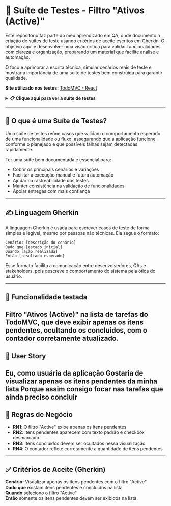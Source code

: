 # 🧾 Suíte de Testes - Filtro "Ativos (Active)"

Este repositório faz parte do meu aprendizado em QA, onde documento a criação de suítes de teste usando critérios de aceite escritos em Gherkin. O objetivo aqui é desenvolver uma visão crítica para validar funcionalidades com clareza e organização, preparando um material que facilite análise e automação.

O foco é aprimorar a escrita técnica, simular cenários reais de teste e mostrar a importância de uma suíte de testes bem construída para garantir qualidade.


 **Site utilizado nos testes:** [TodoMVC - React](https://todomvc.com/examples/react/dist/) 

<details>
  <summary><strong>📋 Clique aqui para ver a suíte de testes</strong></summary>

<br>

<table>
  <thead>
    <tr>
      <th>ID</th>
      <th>Cenário</th>
      <th>Caso de Teste (Gherkin)</th>
      <th>Prioridade</th>
      <th>Severidade</th>
      <th>Resultado Esperado</th>
      <th>Resultado Obtido</th>
      <th>Defeitos</th>
      <th>Status</th>
    </tr>
  </thead>
  <tbody>
    <tr>
      <td>CT01</td>
      <td>Exibir apenas itens ativos</td>
      <td>Dado que possuo itens pendentes e concluídos<br>Quando clico no filtro "Active"<br>Então apenas os itens pendentes devem ser exibidos</td>
      <td>Alta</td>
      <td>Alta</td>
      <td>Então apenas os itens pendentes devem ser exibidos</td>
      <td>Passou conforme esperado</td>
      <td>—</td>
      <td>Concluído</td>
    </tr>
    <tr>
      <td>CT02</td>
      <td>Ocultar itens concluídos</td>
      <td>Dado que tenho ao menos um item concluído<br>Quando clico no filtro "Active"<br>Então os itens concluídos não devem ser exibidos na lista</td>
      <td>Média</td>
      <td>Alta</td>
      <td>Então os itens concluídos não devem ser exibidos na lista</td>
      <td>Passou conforme esperado</td>
      <td>—</td>
      <td>Concluído</td>
    </tr>
    <tr>
      <td>CT03</td>
      <td>Itens ativos com checkbox desmarcado</td>
      <td>Dado que existem itens pendentes<br>Quando clico no filtro "Active"<br>Então os itens devem aparecer com checkbox desmarcado</td>
      <td>Média</td>
      <td>Média</td>
      <td>Então os itens devem aparecer com checkbox desmarcado</td>
      <td>Passou conforme esperado</td>
      <td>—</td>
      <td>Concluído</td>
    </tr>
    <tr>
      <td>CT04</td>
      <td>Contador atualizado corretamente</td>
      <td>Dado que possuo três itens pendentes<br>Quando clico no filtro "Active"<br>Então o contador deve exibir "3 items left"</td>
      <td>Alta</td>
      <td>Média</td>
      <td>Então o contador deve exibir "3 items left"</td>
      <td>Passou conforme esperado</td>
      <td>—</td>
      <td>Concluído</td>
    </tr>
    <tr>
      <td>CT05</td>
      <td>Filtro "Active" continua funcional após adicionar item</td>
      <td>Dado que o filtro "Active" está ativo<br>Quando adiciono um novo item pendente<br>Então o novo item deve ser exibido automaticamente na lista filtrada</td>
      <td>Alta</td>
      <td>Alta</td>
      <td>Então o novo item deve ser exibido automaticamente na lista filtrada</td>
      <td>Passou conforme esperado</td>
      <td>—</td>
      <td>Concluído</td>
    </tr>
  </tbody>
</table>

</details>

---

## 🧪 O que é uma Suíte de Testes?

Uma suíte de testes reúne casos que validam o comportamento esperado de uma funcionalidade ou fluxo, assegurando que a aplicação funcione conforme o planejado e que possíveis falhas sejam detectadas rapidamente.

 Ter uma suíte bem documentada é essencial para:
- Cobrir os principais cenários e variações
- Facilitar a execução manual e futura automação
- Ajudar na rastreabilidade dos testes
- Manter consistência na validação de funcionalidades
- Apoiar entregas com mais confiança

---

## ✍️ Linguagem Gherkin
A linguagem Gherkin é usada para escrever casos de teste de forma simples e legível, mesmo por pessoas não técnicas.
Ela segue o formato:

```
Cenário: [descrição do cenário]  
Dado que [estado inicial]  
Quando [ação realizada]  
Então [resultado esperado]  
```

Esse formato facilita a comunicação entre desenvolvedores, QAs e stakeholders, pois descreve o comportamento do sistema pela ótica do usuário.

---

## 🧩 Funcionalidade testada

Filtro "Ativos (Active)" na lista de tarefas do TodoMVC, que deve exibir apenas os itens pendentes, ocultando os concluídos, com o contador corretamente atualizado.
---

## 📝 User Story  
Eu, como usuária da aplicação
Gostaria de visualizar apenas os itens pendentes da minha lista
Porque assim consigo focar nas tarefas que ainda preciso concluir
---

## 📌 Regras de Negócio

- **RN1**: O filtro "Active" exibe apenas os itens pendentes
- **RN2**: Itens pendentes aparecem com texto padrão e checkbox desmarcado
- **RN3**: Itens concluídos devem ser ocultados nessa visualização
- **RN4**: O contador reflete corretamente a quantidade de itens pendentes
---

## ✅ Critérios de Aceite (Gherkin)  
**Cenário:** Visualizar apenas os itens pendentes com o filtro "Active"<br>
**Dado que** existam itens pendentes e concluídos na lista<br>
**Quando** seleciono o filtro "Active"<br>
**Então** somente os itens pendentes devem ser exibidos na lista




























